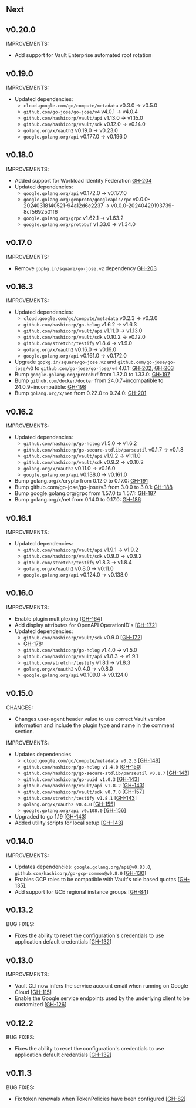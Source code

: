 ## Next

## v0.20.0

IMPROVEMENTS:
* Add support for Vault Enterprise automated root rotation

## v0.19.0

IMPROVEMENTS:
* Updated dependencies:
   * `cloud.google.com/go/compute/metadata` v0.3.0 -> v0.5.0
   * `github.com/go-jose/go-jose/v4` v4.0.1 -> v4.0.4
   * `github.com/hashicorp/vault/api` v1.13.0 -> v1.15.0
   * `github.com/hashicorp/vault/sdk` v0.12.0 -> v0.14.0
   * `golang.org/x/oauth2` v0.19.0 -> v0.23.0
   * `google.golang.org/api` v0.177.0 -> v0.196.0

## v0.18.0

IMPROVEMENTS:
* Added support for Workload Identity Federation [GH-204](https://github.com/hashicorp/vault-plugin-auth-gcp/pull/204)
* Updated dependencies:
  * `google.golang.org/api` v0.172.0 -> v0.177.0
  * `google.golang.org/genproto/googleapis/rpc` v0.0.0-20240318140521-94a12d6c2237 -> v0.0.0-20240429193739-8cf5692501f6
  * `google.golang.org/grpc`  v1.62.1 -> v1.63.2
  * `google.golang.org/protobuf` v1.33.0 -> v1.34.0

## v0.17.0

IMPROVEMENTS:
* Remove `gopkg.in/square/go-jose.v2` dependency [GH-203](https://github.com/hashicorp/vault-plugin-auth-gcp/pull/203)

## v0.16.3

IMPROVEMENTS:

* Updated dependencies:
   * `cloud.google.com/go/compute/metadata` v0.2.3 -> v0.3.0
   * `github.com/hashicorp/go-hclog` v1.6.2 -> v1.6.3
   * `github.com/hashicorp/vault/api` v1.11.0 -> v1.13.0
   * `github.com/hashicorp/vault/sdk` v0.10.2 -> v0.12.0
   * `github.com/stretchr/testify` v1.8.4 -> v1.9.0
   * `golang.org/x/oauth2` v0.16.0 -> v0.19.0
   * `google.golang.org/api` v0.161.0 -> v0.172.0
* Upgrade `gopkg.in/square/go-jose.v2` and `github.com/go-jose/go-jose/v3` to `github.com/go-jose/go-jose/v4` 4.0.1: [GH-202](https://github.com/hashicorp/vault-plugin-auth-gcp/pull/202), [GH-203](https://github.com/hashicorp/vault-plugin-auth-gcp/pull/203)
* Bump `google.golang.org/protobuf` from 1.32.0 to 1.33.0: [GH-197](https://github.com/hashicorp/vault-plugin-auth-gcp/pull/197)
* Bump `github.com/docker/docker` from 24.0.7+incompatible to 24.0.9+incompatible: [GH-198](https://github.com/hashicorp/vault-plugin-auth-gcp/pull/198)
* Bump `golang.org/x/net` from 0.22.0 to 0.24.0: [GH-201](https://github.com/hashicorp/vault-plugin-auth-gcp/pull/201)

## v0.16.2

IMPROVEMENTS:

* Updated dependencies:
  * `github.com/hashicorp/go-hclog` v1.5.0 -> v1.6.2
  * `github.com/hashicorp/go-secure-stdlib/parseutil` v0.1.7 -> v0.1.8
  * `github.com/hashicorp/vault/api` v1.9.2 -> v1.11.0
  * `github.com/hashicorp/vault/sdk` v0.9.2 -> v0.10.2
  * `golang.org/x/oauth2` v0.11.0 -> v0.16.0
  * `google.golang.org/api` v0.138.0 -> v0.161.0
* Bump golang.org/x/crypto from 0.12.0 to 0.17.0: [GH-191](https://github.com/hashicorp/vault-plugin-auth-gcp/pull/191)
* Bump github.com/go-jose/go-jose/v3 from 3.0.0 to 3.0.1: [GH-188](https://github.com/hashicorp/vault-plugin-auth-gcp/pull/188)
* Bump google.golang.org/grpc from 1.57.0 to 1.57.1: [GH-187](https://github.com/hashicorp/vault-plugin-auth-gcp/pull/187)
* Bump golang.org/x/net from 0.14.0 to 0.17.0: [GH-186](https://github.com/hashicorp/vault-plugin-auth-gcp/pull/186)

## v0.16.1

IMPROVEMENTS:

* Updated dependencies:
  * `github.com/hashicorp/vault/api` v1.9.1 -> v1.9.2
  * `github.com/hashicorp/vault/sdk` v0.9.0 -> v0.9.2
  * `github.com/stretchr/testify` v1.8.3 -> v1.8.4
  * `golang.org/x/oauth2` v0.8.0 -> v0.11.0
  * `google.golang.org/api` v0.124.0 -> v0.138.0

## v0.16.0

IMPROVEMENTS:

* Enable plugin multiplexing [[GH-164](https://github.com/hashicorp/vault-plugin-auth-gcp/pull/164)]
* Add display attributes for OpenAPI OperationID's [[GH-172](https://github.com/hashicorp/vault-plugin-auth-gcp/pull/172)]
* Updated dependencies:
  * `github.com/hashicorp/vault/sdk` v0.9.0 [[GH-172](https://github.com/hashicorp/vault-plugin-auth-gcp/pull/172)]
  * [GH-178](https://github.com/hashicorp/vault-plugin-auth-gcp/pull/178):
   * `github.com/hashicorp/go-hclog` v1.4.0 -> v1.5.0
   * `github.com/hashicorp/vault/api` v1.8.3 -> v1.9.1
   * `github.com/stretchr/testify` v1.8.1 -> v1.8.3
   * `golang.org/x/oauth2` v0.4.0 -> v0.8.0
   * `google.golang.org/api` v0.109.0 -> v0.124.0

## v0.15.0

CHANGES:

* Changes user-agent header value to use correct Vault version information and include
  the plugin type and name in the comment section.

IMPROVEMENTS:

* Updates dependencies
  * `cloud.google.com/go/compute/metadata v0.2.3` [[GH-148](https://github.com/hashicorp/vault-plugin-auth-gcp/pull/148)]
  * `github.com/hashicorp/go-hclog v1.4.0` [[GH-150](https://github.com/hashicorp/vault-plugin-auth-gcp/pull/150)]
  * `github.com/hashicorp/go-secure-stdlib/parseutil v0.1.7` [[GH-143](https://github.com/hashicorp/vault-plugin-auth-gcp/pull/143)]
  * `github.com/hashicorp/go-uuid v1.0.3` [[GH-143](https://github.com/hashicorp/vault-plugin-auth-gcp/pull/143)]
  * `github.com/hashicorp/vault/api v1.8.2` [[GH-143](https://github.com/hashicorp/vault-plugin-auth-gcp/pull/143)]
  * `github.com/hashicorp/vault/sdk v0.7.0` [[GH-157](https://github.com/hashicorp/vault-plugin-auth-gcp/pull/157)]
  * `github.com/stretchr/testify v1.8.1` [[GH-143](https://github.com/hashicorp/vault-plugin-auth-gcp/pull/143)]
  * `golang.org/x/oauth2 v0.4.0` [[GH-155](https://github.com/hashicorp/vault-plugin-auth-gcp/pull/155)]
  * `google.golang.org/api v0.108.0` [[GH-156](https://github.com/hashicorp/vault-plugin-auth-gcp/pull/156)]
* Upgraded to go 1.19 [[GH-143](https://github.com/hashicorp/vault-plugin-auth-gcp/pull/143)]
* Added utility scripts for local setup [[GH-143](https://github.com/hashicorp/vault-plugin-auth-gcp/pull/143)]

## v0.14.0

IMPROVEMENTS:

* Updates dependencies: `google.golang.org/api@v0.83.0`, `github.com/hashicorp/go-gcp-common@v0.8.0` [[GH-130](https://github.com/hashicorp/vault-plugin-auth-gcp/pull/130)]
* Enables GCP roles to be compatible with Vault's role based quotas [[GH-135](https://github.com/hashicorp/vault-plugin-auth-gcp/pull/135)].
* Add support for GCE regional instance groups [[GH-84](https://github.com/hashicorp/vault-plugin-auth-gcp/pull/84)]

## v0.13.2

BUG FIXES:

* Fixes the ability to reset the configuration's credentials to use application default credentials [[GH-132](https://github.com/hashicorp/vault-plugin-auth-gcp/pull/132)]

## v0.13.0

IMPROVEMENTS:
* Vault CLI now infers the service account email when running on Google Cloud [[GH-115](https://github.com/hashicorp/vault-plugin-auth-gcp/pull/115)]
* Enable the Google service endpoints used by the underlying client to be customized [[GH-126](https://github.com/hashicorp/vault-plugin-auth-gcp/pull/126)]

## v0.12.2

BUG FIXES:

* Fixes the ability to reset the configuration's credentials to use application default credentials [[GH-132](https://github.com/hashicorp/vault-plugin-auth-gcp/pull/132)]

## v0.11.3

BUG FIXES:
* Fix token renewals when TokenPolicies have been configured [[GH-82](https://github.com/hashicorp/vault-plugin-auth-gcp/pull/82)]

